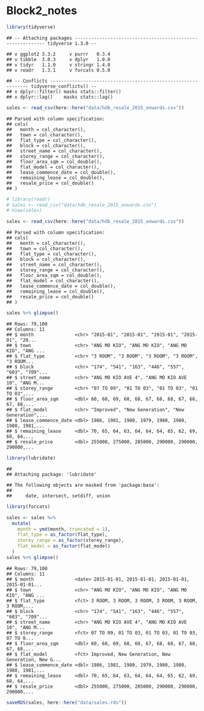 Block2\_notes
================

``` r
library(tidyverse)
```

    ## -- Attaching packages ----------------------------------------------------------- tidyverse 1.3.0 --

    ## v ggplot2 3.3.2     v purrr   0.3.4
    ## v tibble  3.0.3     v dplyr   1.0.0
    ## v tidyr   1.1.0     v stringr 1.4.0
    ## v readr   1.3.1     v forcats 0.5.0

    ## -- Conflicts -------------------------------------------------------------- tidyverse_conflicts() --
    ## x dplyr::filter() masks stats::filter()
    ## x dplyr::lag()    masks stats::lag()

``` r
sales <- read_csv(here::here("data/hdb_resale_2015_onwards.csv"))
```

    ## Parsed with column specification:
    ## cols(
    ##   month = col_character(),
    ##   town = col_character(),
    ##   flat_type = col_character(),
    ##   block = col_character(),
    ##   street_name = col_character(),
    ##   storey_range = col_character(),
    ##   floor_area_sqm = col_double(),
    ##   flat_model = col_character(),
    ##   lease_commence_date = col_double(),
    ##   remaining_lease = col_double(),
    ##   resale_price = col_double()
    ## )

``` r
# library(readr)
# sales <- read_csv("data/hdb_resale_2015_onwards.csv")
# View(sales)
```

``` r
sales <- read_csv(here::here("data/hdb_resale_2015_onwards.csv"))
```

    ## Parsed with column specification:
    ## cols(
    ##   month = col_character(),
    ##   town = col_character(),
    ##   flat_type = col_character(),
    ##   block = col_character(),
    ##   street_name = col_character(),
    ##   storey_range = col_character(),
    ##   floor_area_sqm = col_double(),
    ##   flat_model = col_character(),
    ##   lease_commence_date = col_double(),
    ##   remaining_lease = col_double(),
    ##   resale_price = col_double()
    ## )

``` r
sales %>% glimpse()
```

    ## Rows: 79,100
    ## Columns: 11
    ## $ month               <chr> "2015-01", "2015-01", "2015-01", "2015-01", "20...
    ## $ town                <chr> "ANG MO KIO", "ANG MO KIO", "ANG MO KIO", "ANG ...
    ## $ flat_type           <chr> "3 ROOM", "3 ROOM", "3 ROOM", "3 ROOM", "3 ROOM...
    ## $ block               <chr> "174", "541", "163", "446", "557", "603", "709"...
    ## $ street_name         <chr> "ANG MO KIO AVE 4", "ANG MO KIO AVE 10", "ANG M...
    ## $ storey_range        <chr> "07 TO 09", "01 TO 03", "01 TO 03", "01 TO 03",...
    ## $ floor_area_sqm      <dbl> 60, 68, 69, 68, 68, 67, 68, 68, 67, 68, 67, 68,...
    ## $ flat_model          <chr> "Improved", "New Generation", "New Generation",...
    ## $ lease_commence_date <dbl> 1986, 1981, 1980, 1979, 1980, 1980, 1980, 1981,...
    ## $ remaining_lease     <dbl> 70, 65, 64, 63, 64, 64, 64, 65, 62, 69, 60, 64,...
    ## $ resale_price        <dbl> 255000, 275000, 285000, 290000, 290000, 290000,...

``` r
library(lubridate)
```

    ## 
    ## Attaching package: 'lubridate'

    ## The following objects are masked from 'package:base':
    ## 
    ##     date, intersect, setdiff, union

``` r
library(forcats)

sales <- sales %>%
  mutate(
    month = ymd(month, truncated = 1),
    flat_type = as_factor(flat_type),
    storey_range = as_factor(storey_range),
    flat_model = as_factor(flat_model)
  )
sales %>% glimpse()
```

    ## Rows: 79,100
    ## Columns: 11
    ## $ month               <date> 2015-01-01, 2015-01-01, 2015-01-01, 2015-01-01...
    ## $ town                <chr> "ANG MO KIO", "ANG MO KIO", "ANG MO KIO", "ANG ...
    ## $ flat_type           <fct> 3 ROOM, 3 ROOM, 3 ROOM, 3 ROOM, 3 ROOM, 3 ROOM,...
    ## $ block               <chr> "174", "541", "163", "446", "557", "603", "709"...
    ## $ street_name         <chr> "ANG MO KIO AVE 4", "ANG MO KIO AVE 10", "ANG M...
    ## $ storey_range        <fct> 07 TO 09, 01 TO 03, 01 TO 03, 01 TO 03, 07 TO 0...
    ## $ floor_area_sqm      <dbl> 60, 68, 69, 68, 68, 67, 68, 68, 67, 68, 67, 68,...
    ## $ flat_model          <fct> Improved, New Generation, New Generation, New G...
    ## $ lease_commence_date <dbl> 1986, 1981, 1980, 1979, 1980, 1980, 1980, 1981,...
    ## $ remaining_lease     <dbl> 70, 65, 64, 63, 64, 64, 64, 65, 62, 69, 60, 64,...
    ## $ resale_price        <dbl> 255000, 275000, 285000, 290000, 290000, 290000,...

``` r
saveRDS(sales, here::here("data/sales.rds"))
```
